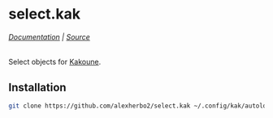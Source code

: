 # select.kak

###### [Documentation] | [Source]

[Source]: rc/select.kak
[Documentation]: docs/select.asciidoc

Select objects for [Kakoune].

[Kakoune]: https://kakoune.org

## Installation

``` sh
git clone https://github.com/alexherbo2/select.kak ~/.config/kak/autoload/select
```
